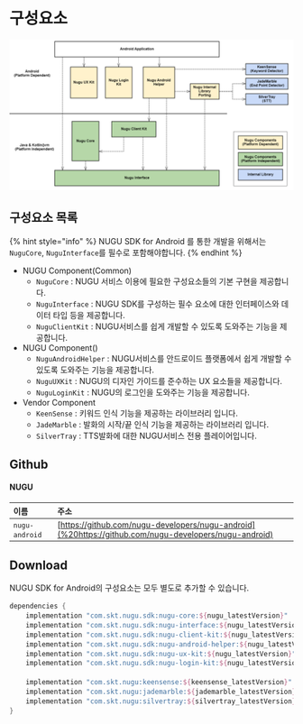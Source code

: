 # 구성요소

![](../../../.gitbook/assets/android-components-diagram.png)

## 구성요소 목록

{% hint style="info" %}
NUGU SDK for Android 를 통한 개발을 위해서는 `NuguCore`, `NuguInterface`를 필수로 포함해야합니다.
{% endhint %}

* NUGU Component\(Common\)
  * `NuguCore` : NUGU 서비스 이용에 필요한 구성요소들의 기본 구현을 제공합니다.
  * `NuguInterface` : NUGU SDK를 구성하는 필수 요소에 대한 인터페이스와 데이터 타입 등을 제공합니다.
  * `NuguClientKit` : NUGU서비스를 쉽게 개발할 수 있도록 도와주는 기능을 제공합니다.
* NUGU Component\(\)
  * `NuguAndroidHelper` : NUGU서비스를 안드로이드 플랫폼에서 쉽게 개발할 수 있도록 도와주는 기능을 제공합니다.
  * `NuguUXKit` : NUGU의 디자인 가이드를 준수하는 UX 요소들을 제공합니다.
  * `NuguLoginKit` : NUGU의 로그인을 도와주는 기능을 제공합니다.
* Vendor Component
  * `KeenSense` : 키워드 인식 기능을 제공하는 라이브러리 입니다.
  * `JadeMarble` : 발화의 시작/끝 인식 기능을 제공하는 라이브러리 입니다.
  * `SilverTray` : TTS발화에 대한 NUGU서비스 전용 플레이어입니다.

## Github

#### NUGU

| 이름 | 주소 |
| :--- | :--- |
| `nugu-android` | [https://github.com/nugu-developers/nugu-android](%20https://github.com/nugu-developers/nugu-android) |



## Download

NUGU SDK for Android의 구성요소는 모두 별도로 추가할 수 있습니다.

```groovy
dependencies {
    implementation "com.skt.nugu.sdk:nugu-core:${nugu_latestVersion}"
    implementation "com.skt.nugu.sdk:nugu-interface:${nugu_latestVersion}"
    implementation "com.skt.nugu.sdk:nugu-client-kit:${nugu_latestVersion}"
    implementation "com.skt.nugu.sdk:nugu-android-helper:${nugu_latestVersion}"
    implementation "com.skt.nugu.sdk:nugu-ux-kit:${nugu_latestVersion}"
    implementation "com.skt.nugu.sdk:nugu-login-kit:${nugu_latestVersion}"
    
    implementation "com.skt.nugu:keensense:${keensense_latestVersion}"
    implementation "com.skt.nugu:jademarble:${jademarble_latestVersion}"
    implementation "com.skt.nugu:silvertray:${silvertray_latestVersion}"
}
```

